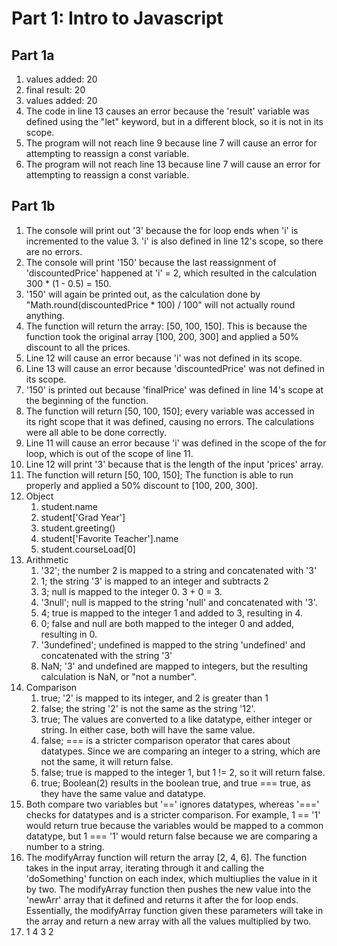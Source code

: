 # Part 1: Intro to Javascript

## Part 1a
1. values added: 20
2. final result: 20
3. values added: 20
4. The code in line 13 causes an error because the 'result' variable was defined using the "let" keyword, but in a different block, so it is not in its scope. 
5. The program will not reach line 9 because line 7 will cause an error for attempting to reassign a const variable.
6. The program will not reach line 13 because line 7 will cause an error for attempting to reassign a const variable.

## Part 1b
1. The console will print out '3' because the for loop ends when 'i' is incremented to the value 3. 'i' is also defined in line 12's scope, so there are no errors.
2. The console will print '150' because the last reassignment of 'discountedPrice' happened at 'i' = 2, which resulted in the calculation 300 * (1 - 0.5) = 150.
3. '150' will again be printed out, as the calculation done by "Math.round(discountedPrice * 100) / 100" will not actually round anything. 
4. The function will return the array: [50, 100, 150]. This is because the function took the original array [100, 200, 300] and applied a 50% discount to all the prices.
5. Line 12 will cause an error because 'i' was not defined in its scope.
6. Line 13 will cause an error because 'discountedPrice' was not defined in its scope.
7. '150' is printed out because 'finalPrice' was defined in line 14's scope at the beginning of the function.
8. The function will return [50, 100, 150]; every variable was accessed in its right scope that it was defined, causing no errors. The calculations were all able to be done correctly.
9. Line 11 will cause an error because 'i' was defined in the scope of the for loop, which is out of the scope of line 11.
10. Line 12 will print '3' because that is the length of the input 'prices' array.
11. The function will return [50, 100, 150]; The function is able to run properly and applied a 50% discount to [100, 200, 300].
12. Object
    1.  student.name
    2.  student['Grad Year']
    3.  student.greeting()
    4.  student['Favorite Teacher'].name
    5.  student.courseLoad[0]
13. Arithmetic
    1.  '32'; the number 2 is mapped to a string and concatenated with '3'
    2.  1; the string '3' is mapped to an integer and subtracts 2
    3.  3; null is mapped to the integer 0. 3 + 0 = 3.
    4.  '3null'; null is mapped to the string 'null' and concatenated with '3'.
    5.  4; true is mapped to the integer 1 and added to 3, resulting in 4.
    6.  0; false and null are both mapped to the integer 0 and added, resulting in 0.
    7.  '3undefined'; undefined is mapped to the string 'undefined' and concatenated with the string '3'
    8.  NaN; '3' and undefined are mapped to integers, but the resulting calculation is NaN, or "not a number".
14. Comparison
    1.  true; '2' is mapped to its integer, and 2 is greater than 1
    2.  false; the string '2' is not the same as the string '12'.
    3.  true; The values are converted to a like datatype, either integer or string. In either case, both will have the same value.
    4.  false; === is a stricter comparison operator that cares about datatypes. Since we are comparing an integer to a string, which are not the same, it will return false.
    5.  false; true is mapped to the integer 1, but 1 != 2, so it will return false.
    6.  true; Boolean(2) results in the boolean true, and true === true, as they have the same value and datatype.
15. Both compare two variables but '==' ignores datatypes, whereas '===' checks for datatypes and is a stricter comparison. For example, 1 == '1' would return true because the variables would be mapped to a common datatype, but 1 === '1' would return false because we are comparing a number to a string.
17. The modifyArray function will return the array [2, 4, 6]. The function takes in the input array, iterating through it and calling the 'doSomething' function on each index, which multiuplies the value in it by two. The modifyArray function then pushes the new value into the 'newArr' array that it defined and returns it after the for loop ends. Essentially, the modifyArray function given these parameters will take in the array and return a new array with all the values multiplied by two.
19. 1 4 3 2 